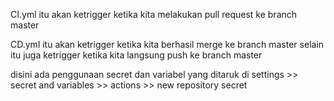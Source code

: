 CI.yml
itu akan ketrigger ketika kita melakukan pull request ke branch master

CD.yml
itu akan ketrigger ketika kita berhasil merge ke branch master
selain itu juga ketrigger ketika kita langsung push ke branch master

disini ada penggunaan secret dan variabel yang ditaruk di
settings >> secret and variables >> actions >> new repository secret
